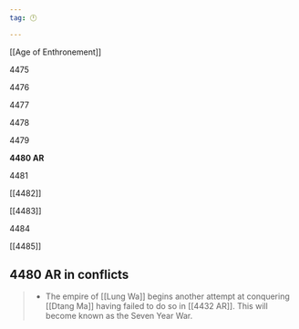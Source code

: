 ```yaml
---
tag: 🕛

---
```

[[Age of Enthronement]]


4475

4476

4477

4478

4479

**4480 AR**

4481

[[4482]]

[[4483]]

4484

[[4485]]



## 4480 AR in conflicts

>  - The empire of [[Lung Wa]] begins another attempt at conquering [[Dtang Ma]] having failed to do so in [[4432 AR]]. This will become known as the Seven Year War.






